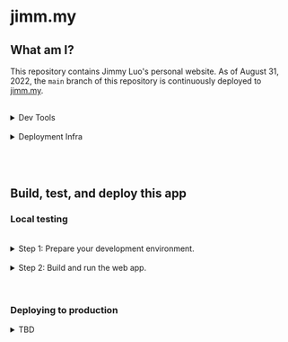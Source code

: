 # jimm.my
## What am I?

This repository contains Jimmy Luo's personal website. As of August 31, 2022, the `main` branch of this repository is continuously deployed to [jimm.my](https://jimm.my/).

<br/>

<details><summary>Dev Tools</summary>

This is a static web app built on [Node.js](https://nodejs.org/en/) using [SvelteKit](https://kit.svelte.dev), a helper that bundles [Svelte](https://svelte.dev/) and [Vite](https://vitejs.dev). 

- **[Svelte](https://svelte.dev/)** enables concise, descriptive, and modular syntax for site content, routing, style, and logic.
- **[Vite](https://vitejs.dev)** provides a self-contained, minimal-config test and build environment, capable of adapting Svelte code into a compact servable static bundle.

The source is written in [TypeScript](https://typescriptlang.org/) and Svelte.

| Key          | Value                                                |
| ------------ | ---------------------------------------------------- |
| Platform     | Windows 11                                           |
| Architecture | amd64                                                |
| IDE          | [Visual Studio Code](https://code.visualstudio.com/) |
| Dependencies | See `package.json`                                   |

</details>

<br/>

<details><summary>Deployment Infra</summary>

The source contained in this repository's `main` branch is continuously built and deployed to an [Azure Static Web App](https://azure.microsoft.com/en-us/products/app-service/static) instance using [GitHub Actions](https://github.com/features/actions).

| Key                    | Value                                                                                                    |
| ---------------------- | -------------------------------------------------------------------------------------------------------- |
| Cloud Service Provider | Microsoft Azure                                                                                          |
| Cloud App              | [Azure Static Web App](https://azure.microsoft.com/en-us/products/app-service/static)                             |
| CI/CD Connector        | [GitHub Actions](https://github.com/features/actions) |

</details>

<br/>
<br/>
<br/>

## Build, test, and deploy this app

### Local testing

<br/>

<details><summary>Step 1: Prepare your development environment.</summary>

1.  If you don't already have Node.js, [install Node.js](https://nodejs.org).

2.  Save this Git repository on your local machine.

3.  Open a terminal at the root of the repository.

4.  Run the following command to install all the required Node.js packages (specified in your project root directory by package.json):

        npm ci

You now have:

- ... all the necessary project files downloaded to your local directory.
- ... all the necessary dependencies installed to locally build and deploy (test) this web app.

</details>

<br/>

<details><summary>Step 2: Build and run the web app.</summary>

You can now run this web app's `dev` script, which uses Vite to build a local (unoptimized) static web app bundle and serve the built bundle from your local host machine. It also continuously rebuilds when any code changes are detected, so you can see your changes in real-time.

    npm run dev

</details>

<br/>
<br/>

### Deploying to production

<details><summary>TBD</summary>

<br/>

TBD some point in the future. 

</details>
